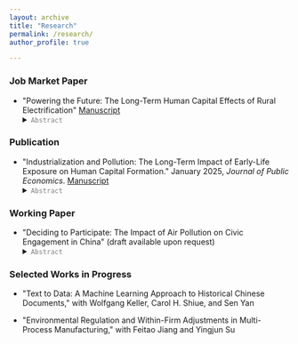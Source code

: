 ```yaml
---
layout: archive
title: "Research"
permalink: /research/
author_profile: true

---
```

### Job Market Paper
* "Powering the Future: The Long-Term Human Capital Effects of Rural Electrification" [Manuscript](../files/PoweringFuture_JMP.pdf) 
   <details><summary> <code style="color : gray">Abstract </code> </summary>  This paper examines how exposure to rural electrification during middle childhood affected long-term human capital in 1990s China.  Unlike most studies that focus on grid connection, my paper emphasizes electricity affordability. I develop a model of human capital investment in which electrification acts as an adult-labor-biased technical change in agriculture. The model predicts a strong income effect and a negligible substitution effect, leading to higher schooling for children. I test this empirically using a cohort difference-in-differences design, leveraging variation in electricity price reductions across counties. I find that lower electricity prices in middle childhood significantly increase educational attainment and later adult cognitive scores. Further analysis identifies increased agricultural productivity as one mechanism, consistent with the model. Greater public investment in education may be another mechanism, as cheaper electricity likely supports school infrastructure. This paper also highlights why middle childhood is critical. China's late-1990s experience offers insights for rural electrification efforts in many developing countries today.  </details>

### Publication
* "Industrialization and Pollution: The Long-Term Impact of Early-Life Exposure on Human Capital Formation." January 2025, *Journal of Public Economics*. [Manuscript](../files/IndustrialPollution_Manuscript.pdf) 
    <details><summary> <code style="color : gray">Abstract</code> </summary>  Air quality in developing countries is often much worse than in developed economies, yet evidence on the long-term human capital effects of air pollution in these settings is limited. This paper uses a cohort difference-in-differences approach to examine the impact of early-life exposure to air pollution during China's 1950s industrialization on human capital formation. It assumes that economic opportunities linked to industrial plants impact upwind and downwind counties similarly within a 30-mile radius. The results indicate that moving from the 25th to 75th percentile of exposure reduces children's education by approximately 0.11 years. This effect size is notably larger than the impacts of three other factors affecting educational attainment in both China and the United States.  </details>
    
### Working Paper
* "Deciding to Participate: The Impact of Air Pollution on Civic Engagement in China" (draft available upon request)
    <details><summary> <code style="color : gray">Abstract</code> </summary> Online engagement with government is increasingly common in the digital age, yet the factors driving such civic activity remain poorly understood. This paper uses an instrumental variable (IV) strategy to examine whether air pollution influences online engagement with the government, measured by message volume on an official platform in China. I find that a 10 ug/m<sup>3</sup> increase in weekly average PM<sub>2.5</sub> results in a 15.9% surge in messages. During periods of higher pollution, people are more likely to voice complaints, seek assistance, make inquiries, and offer suggestions.  Three mechanisms help explain this response: (1) pollution shifts the perceived benefits of civic engagement, (2) it intensifies discontent linked to economic disparities, and (3) it heightens awareness of daily life problems. Sentiment analysis using large language models (LLMs) and dictionary-based tools shows that air pollution tends to worsen emotional well-being, consistent with existing literature, although the effect is statistically insignificant in most cases. Understanding these dynamics is crucial, as timely responses to public concerns can help prevent more serious outcomes.  </details>

### Selected Works in Progress
* "Text to Data: A Machine Learning Approach to Historical Chinese Documents," with Wolfgang Keller, Carol H. Shiue, and Sen Yan

* "Environmental Regulation and Within-Firm Adjustments in Multi-Process Manufacturing," with Feitao Jiang and Yingjun Su





